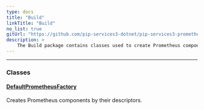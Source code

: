 ```yaml
---
type: docs
title: "Build"
linkTitle: "Build"
no_list: true
gitUrl: "https://github.com/pip-services3-dotnet/pip-services3-prometheus-dotnet"
description: >
    The Build package contains classes used to create Prometheus components.
---
```

---
<div class="module-body"> 

### Classes

#### [DefaultPrometheusFactory](default_prometheus_factory)
Creates Prometheus components by their descriptors.


</div>

